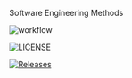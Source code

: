 Software Engineering Methods

![workflow](https://github.com/amit169/sem/actions/workflows/main.yml/badge.svg)

[![LICENSE](https://img.shields.io/github/license/amit169/sem.svg?style=flat-square)](https://github.com/amit169/sem/blob/master/LICENSE)

[![Releases](https://img.shields.io/github/release/amit169/sem/all.svg?style=flat-square)](https://github.com/amit169/sem/releases)
